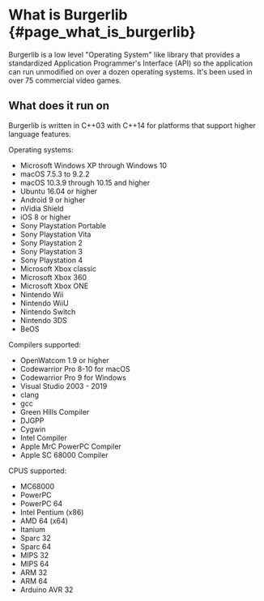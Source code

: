 What is Burgerlib {#page_what_is_burgerlib}
=================

Burgerlib is a low level "Operating System" like library that provides a standardized Application Programmer's Interface (API) so the application can run unmodified on over a dozen operating systems. It's been used in over 75 commercial video games.

What does it run on
-------------------

Burgerlib is written in C++03 with C++14 for platforms that support higher language features.

Operating systems:

* Microsoft Windows XP through Windows 10
* macOS 7.5.3 to 9.2.2
* macOS 10.3.9 through 10.15 and higher
* Ubuntu 16.04 or higher
* Android 9 or higher
* nVidia Shield
* iOS 8 or higher
* Sony Playstation Portable
* Sony Playstation Vita
* Sony Playstation 2
* Sony Playstation 3
* Sony Playstation 4
* Microsoft Xbox classic
* Microsoft Xbox 360
* Microsoft Xbox ONE
* Nintendo Wii
* Nintendo WiiU
* Nintendo Switch
* Nintendo 3DS
* BeOS

Compilers supported:

* OpenWatcom 1.9 or higher
* Codewarrior Pro 8-10 for macOS
* Codewarrior Pro 9 for Windows
* Visual Studio 2003 - 2019
* clang
* gcc
* Green Hills Compiler
* DJGPP
* Cygwin
* Intel Compiler
* Apple MrC PowerPC Compiler
* Apple SC 68000 Compiler

CPUS supported:

* MC68000
* PowerPC
* PowerPC 64
* Intel Pentium (x86)
* AMD 64 (x64)
* Itanium
* Sparc 32
* Sparc 64
* MIPS 32
* MIPS 64
* ARM 32
* ARM 64
* Arduino AVR 32
